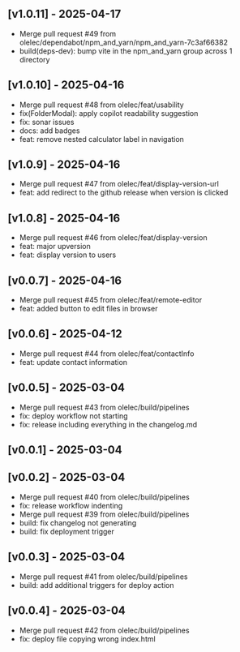 ## [v1.0.11] - 2025-04-17

- Merge pull request #49 from olelec/dependabot/npm_and_yarn/npm_and_yarn-7c3af66382
- build(deps-dev): bump vite in the npm_and_yarn group across 1 directory

## [v1.0.10] - 2025-04-16

- Merge pull request #48 from olelec/feat/usability
- fix(FolderModal): apply copilot readability suggestion
- fix: sonar issues
- docs: add badges
- feat: remove nested calculator label in navigation

## [v1.0.9] - 2025-04-16

- Merge pull request #47 from olelec/feat/display-version-url
- feat: add redirect to the github release when version is clicked

## [v1.0.8] - 2025-04-16

- Merge pull request #46 from olelec/feat/display-version
- feat: major upversion
- feat: display version to users

## [v0.0.7] - 2025-04-16

- Merge pull request #45 from olelec/feat/remote-editor
- feat: added button to edit files in browser

## [v0.0.6] - 2025-04-12

- Merge pull request #44 from olelec/feat/contactInfo
- feat: update contact information

## [v0.0.5] - 2025-03-04

- Merge pull request #43 from olelec/build/pipelines
- fix: deploy workflow not starting
- fix: release including everything in the changelog.md

## [v0.0.1] - 2025-03-04


## [v0.0.2] - 2025-03-04

- Merge pull request #40 from olelec/build/pipelines
- fix: release workflow indenting
- Merge pull request #39 from olelec/build/pipelines
- build: fix changelog not generating
- build: fix deployment trigger
## [v0.0.3] - 2025-03-04

- Merge pull request #41 from olelec/build/pipelines
- build: add additional triggers for deploy action
## [v0.0.4] - 2025-03-04

- Merge pull request #42 from olelec/build/pipelines
- fix: deploy file copying wrong index.html
